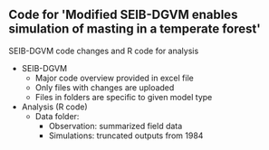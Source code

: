 ## Code for 'Modified SEIB-DGVM enables simulation of masting in a temperate forest'

SEIB-DGVM code changes and R code for analysis

* SEIB-DGVM
   * Major code overview provided in excel file
   * Only files with changes are uploaded
   * Files in folders are specific to given model type
* Analysis (R code)
   * Data folder:
       * Observation: summarized field data
       * Simulations: truncated outputs from 1984
